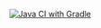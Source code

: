 [![Java CI with Gradle](https://github.com/stasechka11/rest/actions/workflows/gradle.yml/badge.svg)](https://github.com/stasechka11/rest/actions/workflows/gradle.yml)
